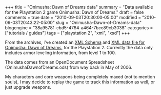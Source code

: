 +++
title = "Onimusha: Dawn of Dreams data"
summary = "Data available for the Playstation 2 game Onimusha: Dawn of Dreams."
draft = false
comments = true
date = "2010-09-03T20:30:00-05:00"
modified = "2010-09-03T20:43:22-05:00"
slug = "Onimusha-Dawn-of-Dreams-data"
blogengine = "38a95781-cbd5-4784-a464-7bce89cb3038"
categories = ["tutorials / guides"]
tags = ["playstation 2", "xml", "xsd"]
+++

<p>From the archives, I've created an <a rel="external" href="http://media.jamesrskemp.com/xsd/2010/09/03/OnimushaDawnOfDreams.xsd">XML Schema</a> and <a rel="external" href="http://media.jamesrskemp.com/xml/OnimushaDawnOfDreams.xml">XML data file for Onimusha: Dawn of Dreams</a>, for the Playstation 2. Currently the data only includes armor leveling information, from level 1 to 100.</p>
<p>The data comes from an OpenDocument Spreadsheet (OnimushaDawnofDreams.ods) from way back in May of 2006.</p>
<p>My characters and core weapons being completely maxed (not to mention souls), I may decide to replay the game to track this information as well, or just upgrade weapons.</p>
